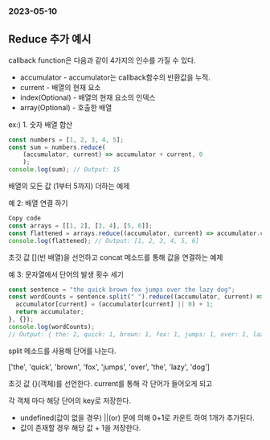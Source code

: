 ### 2023-05-10

## Reduce 추가 예시

callback function은 다음과 같이 4가지의 인수를 가질 수 있다.
- accumulator - accumulator는 callback함수의 반환값을 누적.
- current - 배열의 현재 요소
- index(Optional) - 배열의 현재 요소의 인덱스
- array(Optional) - 호출한 배열

ex:) 1. 숫자 배열 합산
```javascript
const numbers = [1, 2, 3, 4, 5];
const sum = numbers.reduce(
    (accumulator, current) => accumulator + current, 0
    );
console.log(sum); // Output: 15
```
배열의 모든 값 (1부터 5까지) 더하는 예제


예 2: 배열 연결 하기
```javascript
Copy code
const arrays = [[1, 2], [3, 4], [5, 6]];
const flattened = arrays.reduce((accumulator, current) => accumulator.concat(current), []);
console.log(flattened); // Output: [1, 2, 3, 4, 5, 6]
```
초깃 값 [](빈 배열)을 선언하고 concat 메소드를 통해 값을 연결하는 예제

예 3: 문자열에서 단어의 발생 횟수 세기
```javascript
const sentence = "the quick brown fox jumps over the lazy dog";
const wordCounts = sentence.split(" ").reduce((accumulator, current) => {
  accumulator[current] = (accumulator[current] || 0) + 1;
  return accumulator;
}, {});
console.log(wordCounts); 
// Output: { the: 2, quick: 1, brown: 1, fox: 1, jumps: 1, over: 1, lazy: 1, dog: 1 }
```
split 메소드를 사용해 단어를 나눈다.

['the', 'quick', 'brown', 'fox', 'jumps', 'over', 'the', 'lazy', 'dog']

초깃 값 {}(객체)를 선언한다.
current를 통해 각 단어가 들어오게 되고

각 객체 마다 해당 단어의 key로 저장한다. 

- undefined(값이 없을 경우) ||(or) 문에 의해 0+1로 카운트 하여 1개가 추가된다.
- 값이 존재할 경우 해당 값 + 1을 저장한다.